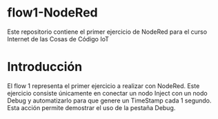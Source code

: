# flow1-NodeRed
Este repositorio contiene el primer ejercicio de NodeRed para el curso Internet de las Cosas de Código IoT
# Introducción
El flow 1 representa el primer ejercicio a realizar con NodeRed. Este ejercicio consiste únicamente en conectar un nodo Inject con un nodo Debug y automatizarlo para que genere un TimeStamp cada 1 segundo. Esta acción permite demostrar el uso de la pestaña Debug.
